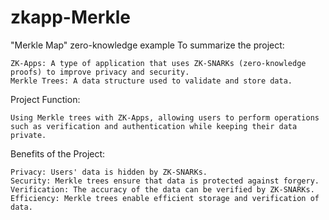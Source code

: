 # zkapp-Merkle
"Merkle Map" zero-knowledge example
To summarize the project:

    ZK-Apps: A type of application that uses ZK-SNARKs (zero-knowledge proofs) to improve privacy and security.
    Merkle Trees: A data structure used to validate and store data.

Project Function:

    Using Merkle trees with ZK-Apps, allowing users to perform operations such as verification and authentication while keeping their data private.

Benefits of the Project:

    Privacy: Users' data is hidden by ZK-SNARKs.
    Security: Merkle trees ensure that data is protected against forgery.
    Verification: The accuracy of the data can be verified by ZK-SNARKs.
    Efficiency: Merkle trees enable efficient storage and verification of data.
